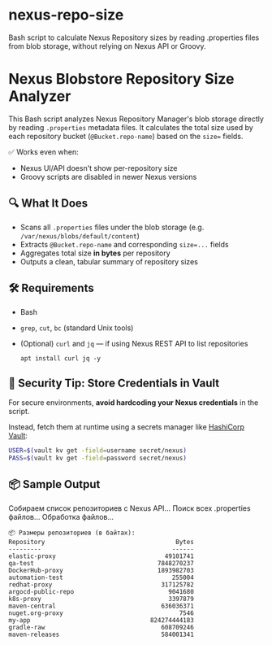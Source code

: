 # nexus-repo-size
Bash script to calculate Nexus Repository sizes by reading .properties files from blob storage, without relying on Nexus API or Groovy.

# Nexus Blobstore Repository Size Analyzer

This Bash script analyzes Nexus Repository Manager's blob storage directly by reading `.properties` metadata files. It calculates the total size used by each repository bucket (`@Bucket.repo-name`) based on the `size=` fields.

✅ Works even when:
- Nexus UI/API doesn't show per-repository size
- Groovy scripts are disabled in newer Nexus versions

## 🔍 What It Does

- Scans all `.properties` files under the blob storage (e.g. `/var/nexus/blobs/default/content`)
- Extracts `@Bucket.repo-name` and corresponding `size=...` fields
- Aggregates total size **in bytes** per repository
- Outputs a clean, tabular summary of repository sizes


## 🛠️ Requirements

- Bash
- `grep`, `cut`, `bc` (standard Unix tools)
- (Optional) `curl` and `jq` — if using Nexus REST API to list repositories

   `apt install curl jq -y`

## 🔐 Security Tip: Store Credentials in Vault

For secure environments, **avoid hardcoding your Nexus credentials** in the script.

Instead, fetch them at runtime using a secrets manager like [HashiCorp Vault](https://www.vaultproject.io/):

```bash
USER=$(vault kv get -field=username secret/nexus)
PASS=$(vault kv get -field=password secret/nexus)
```

## 📦 Sample Output

Собираем список репозиториев с Nexus API...
Поиск всех .properties файлов...
Обработка файлов...

```
📦 Размеры репозиториев (в байтах):
Repository                                    Bytes
---------                                    ------
elastic-proxy                              49101741
qa-test                                  7848270237
DockerHub-proxy                          1893982703
automation-test                              255004
redhat-proxy                              317125782
argocd-public-repo                          9041680
k8s-proxy                                   3397879
maven-central                             636036371
nuget.org-proxy                                7546
my-app                                 824274444183
gradle-raw                                608709246
maven-releases                            584001341
```
